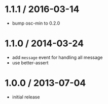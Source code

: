 
1.1.1 / 2016-03-14
==================

 * bump osc-min to 0.2.0

1.1.0 / 2014-03-24 
==================

 * add `message` event for handling all message
 * use better-assert

1.0.0 / 2013-07-04 
==================

 * initial release
